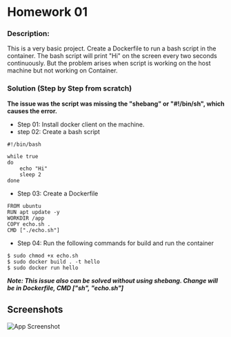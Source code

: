 # Homework 01

### Description:

This is a very basic project. Create a Dockerfile to run a bash script in the container. The bash script will print "Hi" on the screen every two seconds continuously. But the problem arises when script is working on the host machine but not working on Container.

### Solution (Step by Step from scratch)

**The issue was the script was missing the "shebang" or "#!/bin/sh", which causes the error.**

- Step 01: Install docker client on the machine.
- step 02: Create a bash script

```console
#!/bin/bash

while true
do
    echo "Hi"
    sleep 2
done
```

- Step 03: Create a Dockerfile

```console
FROM ubuntu
RUN apt update -y
WORKDIR /app
COPY echo.sh .
CMD ["./echo.sh"]
```

- Step 04: Run the following commands for build and run the container

```console
$ sudo chmod +x echo.sh
$ sudo docker build . -t hello
$ sudo docker run hello
```

**_Note: This issue also can be solved without using shebang. Change will be in Dockerfile, CMD ["sh", "echo.sh"]_**

## Screenshots

![App Screenshot](https://github.com/faayam/devops-homeworks\hw01\final_screenshot.PNG)
